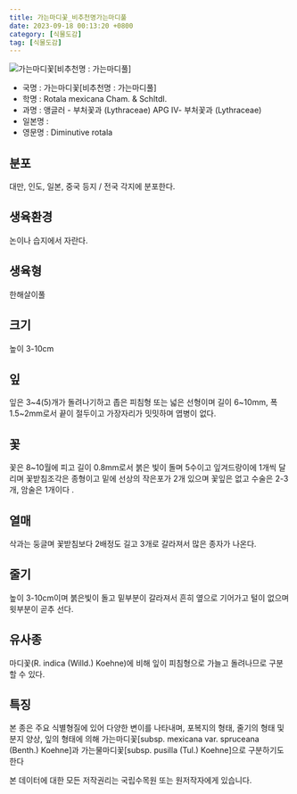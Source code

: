 ```yaml
---
title: 가는마디꽃_비추천명가는마디풀
date: 2023-09-18 00:13:20 +0800
category: [식물도감]
tag: [식물도감]
---
```




![가는마디꽃[비추천명 : 가는마디풀]](/fileUpload/plants/basic/Lythraceae/Rotala/13793/1_th2.JPG)
- 국명 : 가는마디꽃[비추천명 : 가는마디풀]
- 학명 : Rotala mexicana Cham. & Schltdl.
- 과명 : 앵글러 - 부처꽃과 (Lythraceae) APG Ⅳ- 부처꽃과 (Lythraceae)
- 일본명 : 
- 영문명 : Diminutive rotala


## 분포
대만, 인도, 일본, 중국 등지 / 전국 각지에 분포한다.
## 생육환경
논이나 습지에서 자란다.
## 생육형
한해살이풀 
## 크기
높이 3-10cm
## 잎
잎은 3~4(5)개가 돌려나기하고 좁은 피침형 또는 넓은 선형이며 길이 6~10mm, 폭 1.5~2mm로서 끝이 절두이고 가장자리가 밋밋하며 엽병이 없다.
## 꽃
꽃은 8~10월에 피고 길이 0.8mm로서 붉은 빛이 돌며 5수이고 잎겨드랑이에 1개씩 달리며 꽃받침조각은 종형이고 밑에 선상의 작은포가 2개 있으며 꽃잎은 없고 수술은 2-3개, 암술은 1개이다 .
## 열매
삭과는 둥글며 꽃받침보다 2배정도 길고 3개로 갈라져서 많은 종자가 나온다.
## 줄기
높이 3-10cm이며 붉은빛이 돌고 밑부분이 갈라져서 흔히 옆으로 기어가고 털이 없으며 윗부분이 곧추 선다.
## 유사종
마디꽃(R. indica (Willd.) Koehne)에 비해 잎이 피침형으로 가늘고 돌려나므로 구분할 수 있다. 
## 특징
본 종은 주요 식별형질에 있어 다양한 변이를 나타내며, 포복지의 형태, 줄기의 형태 및 분지 양상, 잎의 형태에 의해 가는마디꽃[subsp. mexicana var. spruceana (Benth.) Koehne]과 가는물마디꽃[subsp. pusilla (Tul.) Koehne]으로 구분하기도 한다






본 데이터에 대한 모든 저작권리는 국립수목원 또는 원저작자에게 있습니다.
